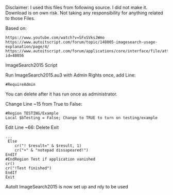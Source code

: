 Disclaimer: I used this files from following source. I did not make it. Download is on own risk. Not taking any responsibility for anything related to those Files.

Based on:

	https://www.youtube.com/watch?v=SFxSVksJWmo
 	https://www.autoitscript.com/forum/topic/148005-imagesearch-usage-explanation/page/4/
  	https://www.autoitscript.com/forum/applications/core/interface/file/attachment.php?id=48056

ImageSearch2015 Script

Run ImageSearch2015.au3 with Admin Rights once, add Line:

    #RequireAdmin
    
You can delete after it has run once as administrator.

Change Line ~15 from True to False:

    #Region TESTING/Example
    Local $bTesting = False; Change to TRUE to turn on testing/example

Edit Line ~66: Delete Exit 


    ...
     Else
		cr("! $result=" & $result, 1)
		cr("+" & "notepad dissapeared!")
	EndIf
	#EndRegion Test if application vanished
	cr()
	cr("!Test finished")
    EndIf
    Exit


AutoIt ImageSearch2015 is now set up and rdy to be used
